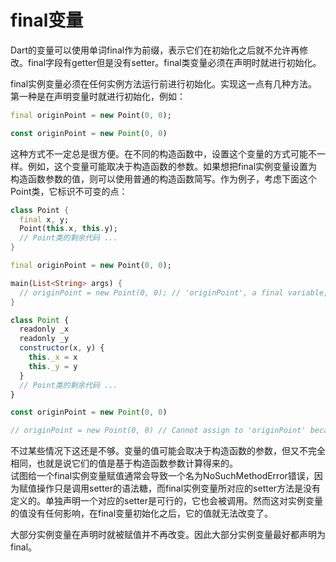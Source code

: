 # final变量

Dart的变量可以使用单词final作为前缀，表示它们在初始化之后就不允许再修改。final字段有getter但是没有setter。final类变量必须在声明时就进行初始化。   

final实例变量必须在任何实例方法运行前进行初始化。实现这一点有几种方法。第一种是在声明变量时就进行初始化，例如：   

<!--sec data-title="Dart" data-id="section1" data-show=true ces-->
```dart
final originPoint = new Point(0, 0);
```
<!--endsec-->

<!--sec data-title="TypeScript" data-id="section2" data-show=true data-collapse=false ces-->
```javascript
const originPoint = new Point(0, 0)
```
<!--endsec-->

这种方式不一定总是很方便。在不同的构造函数中，设置这个变量的方式可能不一样。例如，这个变量可能取决于构造函数的参数。如果想把final实例变量设置为构造函数参数的值，则可以使用普通的构造函数简写。作为例子，考虑下面这个Point类，它标识不可变的点：    

<!--sec data-title="Dart" data-id="section3" data-show=true ces-->
```dart
class Point {
  final x, y;
  Point(this.x, this.y);
  // Point类的剩余代码 ...
}

final originPoint = new Point(0, 0);

main(List<String> args) {
  // originPoint = new Point(0, 0); // 'originPoint', a final variable, can only be set once.
}
```
<!--endsec-->

<!--sec data-title="TypeScript" data-id="section4" data-show=true data-collapse=false ces-->
```javascript
class Point {
  readonly _x
  readonly _y
  constructor(x, y) {
    this._x = x
    this._y = y
  }
  // Point类的剩余代码 ...
}

const originPoint = new Point(0, 0)

// originPoint = new Point(0, 0) // Cannot assign to 'originPoint' because it is a constant.
```
<!--endsec-->

不过某些情况下这还是不够。变量的值可能会取决于构造函数的参数，但又不完全相同，也就是说它们的值是基于构造函数参数计算得来的。   
试图给一个final实例变量赋值通常会导致一个名为NoSuchMethodError错误，因为赋值操作只是调用setter的语法糖，而final实例变量所对应的setter方法是没有定义的。单独声明一个对应的setter是可行的，它也会被调用。然而这对实例变量的值没有任何影响，在final变量初始化之后，它的值就无法改变了。   

大部分实例变量在声明时就被赋值并不再改变。因此大部分实例变量最好都声明为final。   
